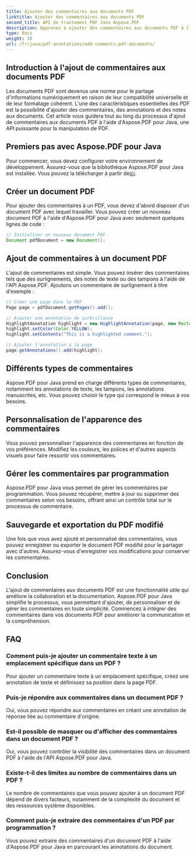 ```yaml
---
title: Ajouter des commentaires aux documents PDF
linktitle: Ajouter des commentaires aux documents PDF
second_title: API de traitement PDF Java Aspose.PDF
description: Apprenez à ajouter des commentaires aux documents PDF à l'aide d'Aspose.PDF pour Java - Un guide étape par étape avec des exemples de code.
type: docs
weight: 10
url: /fr/java/pdf-annotations/add-comments-pdf-documents/
---
```


## Introduction à l'ajout de commentaires aux documents PDF

Les documents PDF sont devenus une norme pour le partage d'informations numériquement en raison de leur compatibilité universelle et de leur formatage cohérent. L'une des caractéristiques essentielles des PDF est la possibilité d'ajouter des commentaires, des annotations et des notes aux documents. Cet article vous guidera tout au long du processus d'ajout de commentaires aux documents PDF à l'aide d'Aspose.PDF pour Java, une API puissante pour la manipulation de PDF.

## Premiers pas avec Aspose.PDF pour Java

 Pour commencer, vous devez configurer votre environnement de développement. Assurez-vous que la bibliothèque Aspose.PDF pour Java est installée. Vous pouvez la télécharger à partir de[ici](https://releases.aspose.com/pdf/java/).

## Créer un document PDF

Pour ajouter des commentaires à un PDF, vous devez d'abord disposer d'un document PDF avec lequel travailler. Vous pouvez créer un nouveau document PDF à l'aide d'Aspose.PDF pour Java avec seulement quelques lignes de code :

```java
// Initialiser un nouveau document PDF
Document pdfDocument = new Document();
```

## Ajout de commentaires à un document PDF

L'ajout de commentaires est simple. Vous pouvez insérer des commentaires tels que des surlignements, des notes de texte ou des tampons à l'aide de l'API Aspose.PDF. Ajoutons un commentaire de surlignement à titre d'exemple :

```java
// Créer une page dans le PDF
Page page = pdfDocument.getPages().add();

// Ajouter une annotation de surbrillance
HighlightAnnotation highlight = new HighlightAnnotation(page, new Rectangle(100, 100, 200, 200));
highlight.setColor(Color.YELLOW);
highlight.setContents("This is a highlighted comment.");

// Ajouter l'annotation à la page
page.getAnnotations().add(highlight);
```

## Différents types de commentaires

Aspose.PDF pour Java prend en charge différents types de commentaires, notamment les annotations de texte, les tampons, les annotations manuscrites, etc. Vous pouvez choisir le type qui correspond le mieux à vos besoins.

## Personnalisation de l'apparence des commentaires

Vous pouvez personnaliser l'apparence des commentaires en fonction de vos préférences. Modifiez les couleurs, les polices et d'autres aspects visuels pour faire ressortir vos commentaires.

## Gérer les commentaires par programmation

Aspose.PDF pour Java vous permet de gérer les commentaires par programmation. Vous pouvez récupérer, mettre à jour ou supprimer des commentaires selon vos besoins, offrant ainsi un contrôle total sur le processus de commentaire.

## Sauvegarde et exportation du PDF modifié

Une fois que vous avez ajouté et personnalisé des commentaires, vous pouvez enregistrer ou exporter le document PDF modifié pour le partager avec d'autres. Assurez-vous d'enregistrer vos modifications pour conserver les commentaires.

## Conclusion

L'ajout de commentaires aux documents PDF est une fonctionnalité utile qui améliore la collaboration et la documentation. Aspose.PDF pour Java simplifie le processus, vous permettant d'ajouter, de personnaliser et de gérer les commentaires en toute simplicité. Commencez à intégrer des commentaires dans vos documents PDF pour améliorer la communication et la compréhension.

## FAQ

### Comment puis-je ajouter un commentaire texte à un emplacement spécifique dans un PDF ?

Pour ajouter un commentaire texte à un emplacement spécifique, créez une annotation de texte et définissez sa position dans la page PDF.

### Puis-je répondre aux commentaires dans un document PDF ?

Oui, vous pouvez répondre aux commentaires en créant une annotation de réponse liée au commentaire d'origine.

### Est-il possible de masquer ou d'afficher des commentaires dans un document PDF ?

Oui, vous pouvez contrôler la visibilité des commentaires dans un document PDF à l'aide de l'API Aspose.PDF pour Java.

### Existe-t-il des limites au nombre de commentaires dans un PDF ?

Le nombre de commentaires que vous pouvez ajouter à un document PDF dépend de divers facteurs, notamment de la complexité du document et des ressources système disponibles.

### Comment puis-je extraire des commentaires d'un PDF par programmation ?

Vous pouvez extraire des commentaires d'un document PDF à l'aide d'Aspose.PDF pour Java en parcourant les annotations du document.